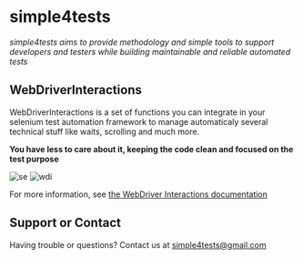 # simple4tests

*simple4tests aims to provide methodology and simple tools to support developers and testers while building maintainable and reliable automated tests*

## WebDriverInteractions

WebDriverInteractions is a set of functions you can integrate in your selenium test automation framework
to manage automaticaly several technical stuff like waits, scrolling and much more.

**You have less to care about it, keeping the code clean and focused on the test purpose**

![se](https://simple4tests.github.io/interactions-webdriver/assets/images/01_se.png)
![wdi](https://simple4tests.github.io/interactions-webdriver/assets/images/01_wdi.png)

For more information, see [the WebDriver Interactions documentation](https://simple4tests.github.io/interactions-webdriver/)

## Support or Contact

Having trouble or questions? Contact us at simple4tests@gmail.com
